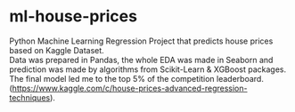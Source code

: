 # ml-house-prices
Python Machine Learning Regression Project that predicts house prices based on Kaggle Dataset. <br>
Data was prepared in Pandas, the whole EDA was made in Seaborn and prediction was made by algorithms from Scikit-Learn & XGBoost packages. <br>
The final model led me to the top 5% of the competition leaderboard. <br> (https://www.kaggle.com/c/house-prices-advanced-regression-techniques).
